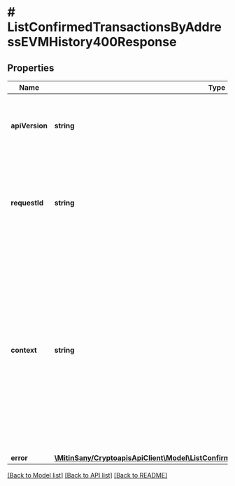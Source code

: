 # # ListConfirmedTransactionsByAddressEVMHistory400Response

## Properties

Name | Type | Description | Notes
------------ | ------------- | ------------- | -------------
**apiVersion** | **string** | Specifies the version of the API that incorporates this endpoint. |
**requestId** | **string** | Defines the ID of the request. The &#x60;requestId&#x60; is generated by Crypto APIs and it&#39;s unique for every request. |
**context** | **string** | In batch situations the user can use the context to correlate responses with requests. This property is present regardless of whether the response was successful or returned as an error. &#x60;context&#x60; is specified by the user. | [optional]
**error** | [**\MitinSany/CryptoapisApiClient\Model\ListConfirmedTransactionsByAddressEVMHistoryE400**](ListConfirmedTransactionsByAddressEVMHistoryE400.md) |  |

[[Back to Model list]](../../README.md#models) [[Back to API list]](../../README.md#endpoints) [[Back to README]](../../README.md)
